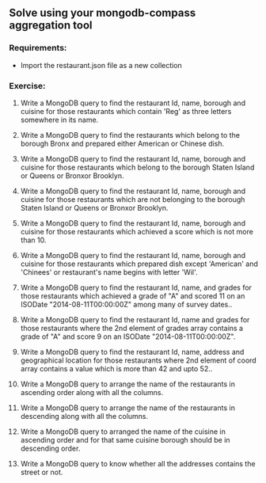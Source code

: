 ## Solve using your mongodb-compass aggregation tool

### Requirements:

- Import the restaurant.json file as a new collection
 
### Exercise:

1. Write a MongoDB query to find the restaurant Id, name, borough and cuisine for those restaurants which contain 'Reg' as three letters somewhere in its name.

2. Write a MongoDB query to find the restaurants which belong to the borough Bronx and prepared either American or Chinese dish.

3. Write a MongoDB query to find the restaurant Id, name, borough and cuisine for those restaurants which belong to the borough Staten Island or Queens or Bronxor Brooklyn.

4. Write a MongoDB query to find the restaurant Id, name, borough and cuisine for those restaurants which are not belonging to the borough Staten Island or Queens or Bronxor Brooklyn.

5. Write a MongoDB query to find the restaurant Id, name, borough and cuisine for those restaurants which achieved a score which is not more than 10.

6. Write a MongoDB query to find the restaurant Id, name, borough and cuisine for those restaurants which prepared dish except 'American' and 'Chinees' or restaurant's name begins with letter 'Wil'.

7. Write a MongoDB query to find the restaurant Id, name, and grades for those restaurants which achieved a grade of "A" and scored 11 on an ISODate "2014-08-11T00:00:00Z" among many of survey dates..

8. Write a MongoDB query to find the restaurant Id, name and grades for those restaurants where the 2nd element of grades array contains a grade of "A" and score 9 on an ISODate "2014-08-11T00:00:00Z".

9. Write a MongoDB query to find the restaurant Id, name, address and geographical location for those restaurants where 2nd element of coord array contains a value which is more than 42 and upto 52..

10. Write a MongoDB query to arrange the name of the restaurants in ascending order along with all the columns.

11. Write a MongoDB query to arrange the name of the restaurants in descending along with all the columns.

12. Write a MongoDB query to arranged the name of the cuisine in ascending order and for that same cuisine borough should be in descending order.

13. Write a MongoDB query to know whether all the addresses contains the street or not.
